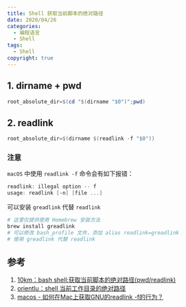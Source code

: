 ```yaml
---
title: Shell 获取当前脚本的绝对路径
date: 2020/04/26
categories:
  - 编程语言
  - Shell
tags:
  - Shell
copyright: true
---
```


## 1. dirname + pwd

```powershell
root_absolute_dir=$(cd "$(dirname "$0")";pwd)
```

## 2. readlink

```powershell
root_absolute_dir=$(dirname $(readlink -f "$0"))
```

### 注意

`macOS` 中使用 `readlink -f` 命令会有如下报错：

```powershell
readlink: illegal option -- f
usage: readlink [-n] [file ...]
```

可以安装 `greadlink` 代替 `readlink`

```powershell
# 这里仅提供使用 Homebrew 安装方法
brew install greadlink
# 可以修改 bash_profile 文件，添加 alias readlink=greadlink
# 使用 greadlink 代替 readlink
```

## 参考

1. [10km：bash shell:获取当前脚本的绝对路径(pwd/readlink)][1]
2. [orientlu：shell 当前工作目录的绝对路径][2]
3. [macos - 如何在Mac上获取GNU的readlink -f的行为？][3]

[1]: https://blog.csdn.net/10km/article/details/51906821
[2]: https://www.jianshu.com/p/b2a689bcc76c
[3]: https://www.itranslater.com/qa/details/2109562218713973760